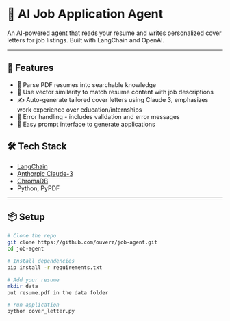 # 🤖 AI Job Application Agent

An AI-powered agent that reads your resume and writes personalized cover letters for job listings. Built with LangChain and OpenAI.

---

## 🚀 Features

- 📄 Parse PDF resumes into searchable knowledge
- 🧠 Use vector similarity to match resume content with job descriptions
- ✍️ Auto-generate tailored cover letters using Claude 3, emphasizes work experience over education/internships
- 📄 Error handling - includes validation and error messages
- 💬 Easy prompt interface to generate applications


## 🛠 Tech Stack

- [LangChain](https://www.langchain.com/)
- [Anthorpic Claude-3](https://www.anthropic.com/claude)
- [ChromaDB](https://www.trychroma.com/)
- Python, PyPDF

---

## 📦 Setup

```bash
# Clone the repo
git clone https://github.com/ouverz/job-agent.git
cd job-agent

# Install dependencies
pip install -r requirements.txt

# Add your resume
mkdir data
put resume.pdf in the data folder

# run application
python cover_letter.py
